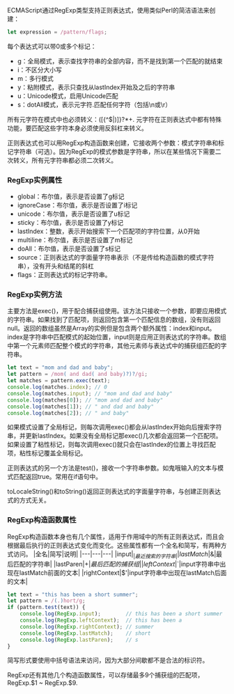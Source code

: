 ECMAScript通过RegExp类型支持正则表达式，使用类似Perl的简洁语法来创建：
```javascript
let expression = /pattern/flags;
```
每个表达式可以带0或多个标记：
* g：全局模式，表示查找字符串的全部内容，而不是找到第一个匹配的就结束
* i：不区分大小写
* m：多行模式
* y：粘附模式，表示只查找从lastIndex开始及之后的字符串
* u：Unicode模式，启用Unicode匹配
* s：dotAll模式，表示元字符.匹配任何字符（包括\n或\r）

所有元字符在模式中也必须转义：([{\^$|)]}?*+.
元字符在正则表达式中都有特殊功能，要匹配这些字符本身必须使用反斜杠来转义。

正则表达式也可以用RegExp构造函数来创建，它接收两个参数：模式字符串和标记字符串（可选）。因为RegExp的模式参数是字符串，所以在某些情况下需要二次转义，所有元字符串都必须二次转义。

### RegExp实例属性
* global：布尔值，表示是否设置了g标记
* ignoreCase：布尔值，表示是否设置了i标记
* unicode：布尔值，表示是否设置了u标记
* sticky：布尔值，表示是否设置了y标记
* lastIndex：整数，表示开始搜索下一个匹配项的字符位置，从0开始
* multiline：布尔值，表示是否设置了m标记
* doAll：布尔值，表示是否设置了s标记
* source：正则表达式的字面量字符串表示（不是传给构造函数的模式字符串），没有开头和结尾的斜杠
* flags：正则表达式的标记字符串。

### RegExp实例方法
主要方法是exec()，用于配合捕获组使用。该方法只接收一个参数，即要应用模式的字符串。如果找到了匹配项，则返回包含第一个匹配信息的数组，没有则返回null。返回的数组虽然是Array的实例但是包含两个额外属性：index和input。index是字符串中匹配模式的起始位置，input则是应用正则表达式的字符串。数组中第一个元素师匹配整个模式的字符串，其他元素师与表达式中的捕获组匹配的字符串。
```javascript
let text = "mom and dad and baby";
let pattern = /mom( and dad( and baby)?)?/gi;
let matches = pattern.exec(text);
console.log(matches.index); // 0
console.log(matches.input); // "mom and dad and baby"
console.log(matches[0]); // "mom and dad and baby"
console.log(matches[1]); // " and dad and baby"
console.log(matches[2]); // " and baby"
```

如果模式设置了全局标记，则每次调用exec()都会从lastIndex开始向后搜索字符串，并更新lastIndex。如果没有全局标记那exec()几次都会返回第一个匹配项。
如果设置了粘性标记，则每次调用exec()就只会在lastIndex的位置上寻找匹配项，粘性标记覆盖全局标记。

正则表达式的另一个方法是test()，接收一个字符串参数。如鬼哦输入的文本与模式匹配返回true。常用在if语句中。

toLocaleString()和toString()返回正则表达式的字面量字符串，与创建正则表达式的方式无关。

### RegExp构造函数属性
RegExp构造函数本身也有几个属性，适用于作用域中的所有正则表达式，而且会根据最后执行的正则表达式变化而变化。这些属性都有一个全名和简写，有两种方式访问。
|全名|简写|说明|
|---|---|---|
|input|$_|最近搜索的字符串|
|lastMatch|$&|最后匹配的字符串|
|lastParen|$+|最后匹配的捕获组|
|leftContext|$`|input字符串中出现在lastMatch前面的文本|
|rightContext|$'|input字符串中出现在lastMatch后面的文本|
```javascript
let text = "this has been a short summer";
let pattern = /(.)hort/g;
if (pattern.test(text)) {
    console.log(RegExp.input);        // this has been a short summer
    console.log(RegExp.leftContext);  // this has been a
    console.log(RegExp.rightContext); // summer
    console.log(RegExp.lastMatch);    // short
    console.log(RegExp.lastParen);    // s
}
```
简写形式要使用中括号语法来访问，因为大部分间歇都不是合法的标识符。


RegExp还有其他几个构造函数属性，可以存储最多9个捕获组的匹配项，RegExp.\$1 ~ RegExp.$9.

